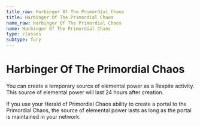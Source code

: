```yaml
---
title_raw: Harbinger Of The Primordial Chaos
title: Harbinger Of The Primordial Chaos
name_raw: Harbinger Of The Primordial Chaos
name: Harbinger Of The Primordial Chaos
type: classes
subtype: fury
---
```


# Harbinger Of The Primordial Chaos

You can create a temporary source of elemental power as a Respite activity. This source of elemental power will last 24 hours after creation.

If you use your Herald of Primordial Chaos ability to create a portal to the Primordial Chaos, the source of elemental power lasts as long as the portal is maintained in your network.

